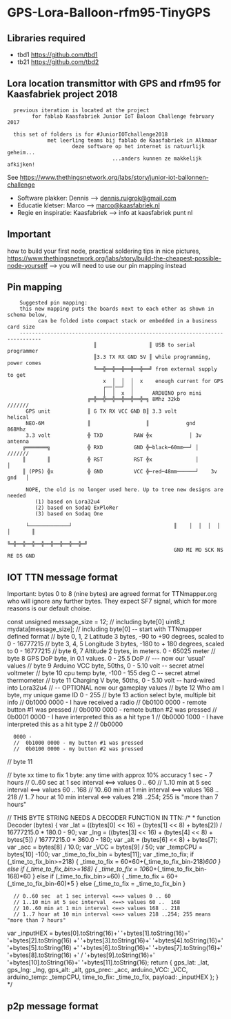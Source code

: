 ﻿
# GPS-Lora-Balloon-rfm95-TinyGPS

## Libraries required
- tbd1       https://github.com/tbd1
- tb21       https://github.com/tbd2

## Lora location transmittor with GPS and rfm95 for Kaasfabriek project 2018
```
  previous iteration is located at the project 
        for fablab Kaasfabriek Junior IoT Baloon Challenge february 2017

  this set of folders is for #JuniorIOTchallenge2018
             met leerling teams bij fablab de Kaasfabriek in Alkmaar
                     deze software op het internet is natuurlijk geheim...
                                  ...anders kunnen ze makkelijk afkijken!
```
See https://www.thethingsnetwork.org/labs/story/junior-iot-ballonnen-challenge

- Software plakker: Dennis --> dennis.ruigrok@gmail.com
- Educatie kletser: Marco --> marco@kaasfabriek.nl
- Regie en inspiratie: Kaasfabriek --> info at kaasfabriek punt nl

## Important
how to build your first node, practical soldering tips in nice pictures,
https://www.thethingsnetwork.org/labs/story/build-the-cheapest-possible-node-yourself
 --> you will need to use our pin mapping instead

## Pin mapping
```
    Suggested pin mapping:
    this new mapping puts the boards next to each other as shown in schema below,
          can be folded into compact stack or embedded in a business card size
    -----------------------------------------------------------------------------
                            ║                 ║ USB to serial programmer
                            ║3.3 TX RX GND 5V ║ while programming, power comes
                            ╚══╬══╬══╬══╬══╬══╝ from external supply to get
                               x  │  │  │  x    enough current for GPS
                               ┌──│──┘  │
                               │  │  x  │      ARDUINO pro mini
                          ╔═╬══╬══╬══╬══╬══╬═╗ 8Mhz 32kb                 ///////
      GPS unit            ║ G TX RX VCC GND B║ 3.3 volt                  helical
      NEO-6M              ║                  ║            gnd            868Mhz
      3.3 volt            ╬ TXD          RAW ╬x            │ 3v          antenna
     ╔═══════╗            ╬ RXD          GND ╬─black─60mm──┘ │           ///////
     ║       ║            ╬ RST          RST ╬x              │               │
     ║ (PPS) ╬x           ╬ GND          VCC ╬─red─48mm──────┘    3v   gnd   │
      
      NOPE, the old is no longer used here. Up to tree new designs are needed 
         (1) based on Lora32u4
         (2) based on SodaQ ExPloRer
         (3) based on Sodaq One

      └─────────────┘                                 ║    │  │  │  │  │       ║
                                                      ╚═╬══╬══╬══╬══╬══╬══╬══╬═╝
                                                      GND MI MO SCK NS RE D5 GND

```
## IOT TTN message format
Important: bytes 0 to 8 (nine bytes) are agreed format for TTNmapper.org who will ignore 
any further bytes. They expect SF7 signal, which for more reasons is our default choise.

const unsigned message_size = 12;  // including byte[0]
uint8_t  mydata[message_size];  // including byte[0]
-- start with TTNmapper defined format
// byte 0, 1, 2      Latitude       3 bytes, -90 to +90 degrees, scaled to 0 - 16777215
// byte 3, 4, 5      Longitude      3 bytes, -180 to + 180 degrees, scaled to 0 - 16777215
// byte 6, 7         Altitude       2 bytes, in meters. 0 - 65025 meter
// byte 8            GPS DoP        byte, in 0.1 values.  0 - 25.5 DoP
// --- now our 'usual' values
// byte 9            Arduino VCC    byte, 50ths, 0 - 5.10 volt -- secret atmel voltmeter
// byte 10           cpu temp       byte, -100 - 155 deg C     -- secret atmel thermometer
// byte 11           Charging V     byte, 50ths, 0 - 5.10 volt -- hard-wired into Lora32u4
// -- OPTIONAL now our gameplay values
// byte 12           Who am I       byte, my unique game ID 0 - 255
// byte 13           action select  byte, multiple bit info
      //  0b1000 0000 - I have received a radio 
      //  0b0100 0000 - remote button #1 was pressed
      //  0b0010 0000 - remote button #2 was pressed
      //  0b0001 0000 - I have interpreted this as a hit type 1
      //  0b0000 1000 - I have interpreted this as a hit type 2
      //  0b0000



      0000 - 
      //  0b1000 0000 - my button #1 was pressed
      //  0b0100 0000 - my button #2 was pressed
// byte 11           

// byte xx           time to fix    1 byte: any time with approx 10% accuracy 1 sec - 7 hours
      // 0..60 sec  at 1 sec interval <==> values 0 .. 60 
      // 1..10 min at 5 sec interval  <==> values 60 ..  168
      // 10..60 min at 1 min interval <==> values 168 .. 218
      // 1..7 hour at 10 min interval <==> values 218 ..254; 255 is "more than 7 hours"

// THIS BYTE STRING NEEDS A DECODER FUNCTION IN TTN:
/* * function Decoder (bytes) {
  var _lat = ((bytes[0] << 16) + (bytes[1] << 8) + bytes[2]) / 16777215.0 * 180.0 - 90;
  var _lng = ((bytes[3] << 16) + (bytes[4] << 8) + bytes[5]) / 16777215.0 * 360.0 - 180;
  var _alt = (bytes[6] << 8) + bytes[7];
  var _acc = bytes[8] / 10.0;
  var _VCC = bytes[9] / 50;
  var _tempCPU = bytes[10] -100;
  var _time_to_fix_bin = bytes[11];
  var _time_to_fix;
  if (_time_to_fix_bin>=218) { _time_to_fix = 60*60+(_time_to_fix_bin-218)*600 }
  else if (_time_to_fix_bin>=168) { _time_to_fix = 10*60+(_time_to_fix_bin-168)*60 }
  else if (_time_to_fix_bin>=60) {  _time_to_fix = 60+(_time_to_fix_bin-60)*5 }
  else  {_time_to_fix = _time_to_fix_bin }
  
      // 0..60 sec  at 1 sec interval <==> values 0 .. 60 
      // 1..10 min at 5 sec interval  <==> values 60 ..  168
      // 10..60 min at 1 min interval <==> values 168 .. 218
      // 1..7 hour at 10 min interval <==> values 218 ..254; 255 means "more than 7 hours"
      
  var _inputHEX = bytes[0].toString(16)+' '+bytes[1].toString(16)+' '+bytes[2].toString(16)
                  +' '+bytes[3].toString(16)+' '+bytes[4].toString(16)+' '+bytes[5].toString(16)
                  +' '+bytes[6].toString(16)+' '+bytes[7].toString(16)+' '+bytes[8].toString(16)
                  +' / '+bytes[9].toString(16)+' '+bytes[10].toString(16)+' '+bytes[11].toString(16);
  return {
    gps_lat: _lat,
    gps_lng: _lng,
    gps_alt: _alt,
    gps_prec: _acc,
    arduino_VCC: _VCC,
    arduino_temp: _tempCPU,
    time_to_fix: _time_to_fix,
    payload: _inputHEX
  };
}
*/

## p2p message format

